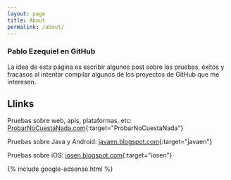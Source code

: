 ```yaml
---
layout: page
title: About
permalink: /about/
---
```


### Pablo Ezequiel en GitHub

La idea de esta página es escribir algunos post sobre las pruebas, éxitos y fracasos al intentar
compilar algunos de los proyectos de GitHub que me interesen.



## Llinks

Pruebas sobre web, apis, plataformas, etc:
[ProbarNoCuestaNada.com][ProbarNoCuestaNada.com]{:target="ProbarNoCuestaNada"}

Pruebas sobre Java y Android:
[javaen.blogspot.com][javaen.blogspot.com]{:target="javaen"}

Pruebas sobre iOS:
[iosen.blogspot.com][iosen.blogspot.com]{:target="iosen"}


{% include google-adsense.html %}

[ProbarNoCuestaNada.com]: http://www.probarnocuestanada.com
[javaen.blogspot.com]:    http://javaen.blogspot.com
[iosen.blogspot.com]:     http://iosen.blogspot.com  

